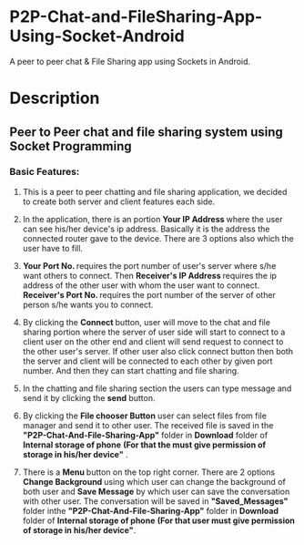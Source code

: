 # P2P-Chat-and-FileSharing-App-Using-Socket-Android
A peer to peer chat & File Sharing app using Sockets in Android.


# Description

<h2> Peer to Peer chat and file sharing system using Socket Programming </h2>

<h3> Basic Features: </h3>


1. This is a peer to peer chatting and file sharing application, we decided to create both server and client features each 
   side.
  
2. In the application, there is an portion <b> Your IP Address </b> where the user can see his/her device's ip address. 
   Basically it is the address the connected router gave to the device. There are 3 options also which the user have to fill. 

3. <b> Your Port No. </b> requires the port number of user's server where s/he want others to connect. Then <b> Receiver's
   IP Address </b> requires the ip address of the other user with whom the user want to connect. <b> Receiver's Port No. </b> 
   requires the port number of the server of other person s/he wants you to connect.

4. By clicking the <b> Connect </b> button, user will move to the chat and file sharing portion where the server of user side will start      to connect to a client user on the other end and client will send request to connect to the other user's server. If other user also        click connect button then both  the server and client will be connected to each other by given port number. And then they can              start chatting and file sharing.

5. In the chatting and file sharing section the users can type message and send it by clicking the <b>send</b> button.
  
6. By clicking the <b> File chooser Button</b> user can select files from file manager and send it to other user. The received file is        saved in the <b>"P2P-Chat-And-File-Sharing-App"</b> folder in <b>Download</b> folder of <b>Internal storage of phone</b>  <b>(For that    the must give permission of storage in his/her device"</b> .

7. There is a <b> Menu </b> button on the top right corner. There are 2 options <b> Change Background </b> using which user
   can change the background of both user and <b>Save Message</b> by which user can save the conversation with other user. The                conversation will be saved in <b>"Saved_Messages"</b> folder inthe <b>"P2P-Chat-And-File-Sharing-App"</b> folder in <b>Download</b>        folder of <b>Internal storage of phone</b>  <b>(For that user must give permission of storage in his/her device"</b>.
